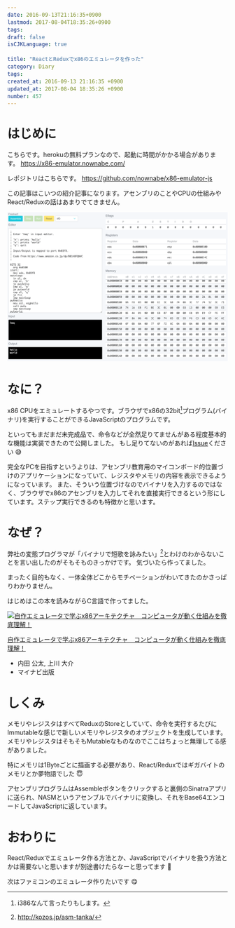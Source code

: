 ```yaml
---
date: 2016-09-13T21:16:35+0900
lastmod: 2017-08-04T18:35:26+0900
tags: 
draft: false
isCJKLanguage: true

title: "ReactとReduxでx86のエミュレータを作った"
category: Diary
tags: 
created_at: 2016-09-13 21:16:35 +0900
updated_at: 2017-08-04 18:35:26 +0900
number: 457
---
```


# はじめに
こちらです。herokuの無料プランなので、起動に時間がかかる場合があります。
https://x86-emulator.nownabe.com/

レポジトリはこちらです。
https://github.com/nownabe/x86-emulator-js

この記事はこいつの紹介記事になります。アセンブリのことやCPUの仕組みやReact/Reduxの話はあまりでてきません。

<img width="1276" alt="スクリーンショット 2016-09-13 21.12.42.png (434.4 kB)" src="/images/2016/09/13/1.png">


# なに？
x86 CPUをエミュレートするやつです。ブラウザでx86の32bit[^1]プログラム(バイナリ)を実行することができるJavaScriptのプログラムです。

といってもまだまだ未完成品で、命令などが全然足りてませんがある程度基本的な機能は実装できたので公開しました。
もし足りてないのがあれば[Issue](https://github.com/nownabe/x86-emulator-js/issues)ください :sweat_smile: 

完全なPCを目指すというよりは、アセンブリ教育用のマイコンボード的位置づけのアプリケーションになっていて、レジスタやメモリの内容を表示できるようになっています。
また、そういう位置づけなのでバイナリを入力するのではなく、ブラウザでx86のアセンブリを入力してそれを直接実行できるという形にしています。ステップ実行できるのも特徴かと思います。

[^1]: i386なんて言ったりもします。

# なぜ？
弊社の変態プログラマが「バイナリで短歌を詠みたい」[^2]とわけのわからないことを言い出したのがそもそものきっかけです。
気づいたら作ってました。

まったく目的もなく、一体全体どこからモチベーションがわいてきたのかさっぱりわかりません。

はじめはこの本を読みながらC言語で作ってました。

<div class="asin"><div class="asin-image"><a href="https://www.amazon.co.jp/exec/obidos/ASIN/B0148FQNVC/nownabe0c-22/"><img src="http://images-jp.amazon.com/images/P/B0148FQNVC.09._SL160_.jpg" alt="自作エミュレータで学ぶx86アーキテクチャ　コンピュータが動く仕組みを徹底理解！" title="自作エミュレータで学ぶx86アーキテクチャ　コンピュータが動く仕組みを徹底理解！"></a></div><div class="asin-detail"><p><a href="https://www.amazon.co.jp/exec/obidos/ASIN/B0148FQNVC/nownabe0c-22/">自作エミュレータで学ぶx86アーキテクチャ　コンピュータが動く仕組みを徹底理解！</a></p><ul><li>内田 公太, 上川 大介</li><li>マイナビ出版</li></ul></div></div>

[^2]: http://kozos.jp/asm-tanka/

# しくみ
メモリやレジスタはすべてReduxのStoreとしていて、命令を実行するたびにImmutableな感じで新しいメモリやレジスタのオブジェクトを生成しています。
メモリやレジスタはそもそもMutableなものなのでここはちょっと無理してる感がありました。

特にメモリは1Byteごとに描画する必要があり、React/Reduxではギガバイトのメモリとか夢物語でした :innocent: 

アセンブリプログラムはAssembleボタンをクリックすると裏側のSinatraアプリに送られ、NASMというアセンブルでバイナリに変換し、それをBase64エンコードしてJavaScriptに返しています。


# おわりに
React/Reduxでエミュレータ作る方法とか、JavaScriptでバイナリを扱う方法とかは需要ないと思いますが別途書けたらなーと思ってます :memo:

次はファミコンのエミュレータ作りたいです :yum:

